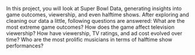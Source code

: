 In this project, you will look at Super Bowl Data, generating insights into game outcomes, viewership, and even halftime shows. After exploring and cleaning our data a little, following questions are answered:
What are the most extreme game outcomes?
How does the game affect television viewership?
How have viewership, TV ratings, and ad cost evolved over time?
Who are the most prolific musicians in terms of halftime show performances? 
